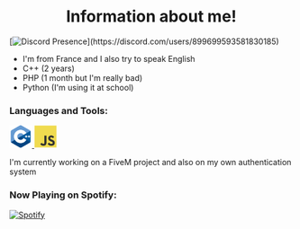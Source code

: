 <h1 align="center">Information about me!</h1>

[![Discord Presence](https://lanyard-profile-readme.vercel.app/api/899699593581830185?theme=light&bg=809ecf&animated=false&hideDiscrim=true&borderRadius=30px&idleMessage=Probably%20doing%20something%20else...)](https://discord.com/users/899699593581830185)

- I'm from France and I also try to speak English 
- C++ (2 years) 
- PHP (1 month but I'm really bad) 
- Python (I'm using it at school)

<h3 align="left">Languages and Tools:</h3>

<p align="left"> 
  <a href="https://www.w3schools.com/cpp/" target="_blank"> 
    <img src="https://raw.githubusercontent.com/devicons/devicon/master/icons/cplusplus/cplusplus-original.svg" alt="cplusplus" width="40" height="40"/> 
  </a> 
  <a href="https://developer.mozilla.org/en-US/docs/Web/JavaScript" target="_blank"> 
    <img src="https://raw.githubusercontent.com/devicons/devicon/master/icons/javascript/javascript-original.svg" alt="javascript" width="40" height="40"/> 
  </a>
</p>

<p>I'm currently working on a FiveM project and also on my own authentication system</p>

<h3 align="left">Now Playing on Spotify:</h3>

[![Spotify](https://spotify-github-profile.vercel.app/api/view?uid=your_spotify_user_id&cover_image=true&theme=default&show_offline=false&background_color=121212&interchange=true&bar_color=53b14f&bar_color_cover=false)](https://open.spotify.com/user/your_spotify_user_id)
